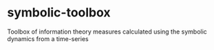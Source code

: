 # symbolic-toolbox
Toolbox of information theory measures calculated using the symbolic dynamics from a time-series
